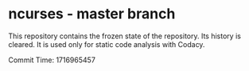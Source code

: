 # ncurses - master branch

This repository contains the frozen state of the repository.
Its history is cleared. It is used only for static code
analysis with Codacy.

Commit Time: 1716965457